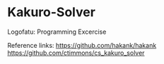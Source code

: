 # Kakuro-Solver
Logofatu: Programming Excercise

Reference links:
https://github.com/hakank/hakank
https://github.com/ctimmons/cs_kakuro_solver
